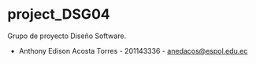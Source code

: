 ﻿# project_DSG04
Grupo de proyecto Diseño Software. 
- Anthony Edison Acosta Torres - 201143336 - anedacos@espol.edu.ec